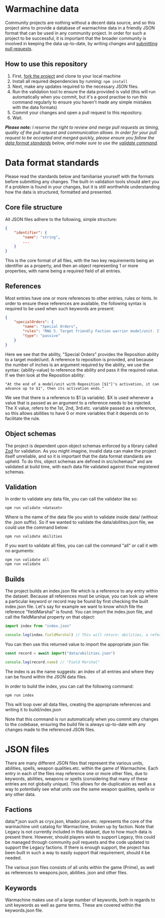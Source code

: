 # Warmachine data

Community projects are nothing without a decent data source, and so this project aims to provide a database of
warmachine data in a friendly JSON format that can be used in any community project. In order for such a project to be
successful, it is important that the broader community is involved in keeping the data up-to-date, by writing
changes and [submitting pull requests](https://github.com/kirkbushell/warmachine-data/pulls).

## How to use this repository

1. First, [fork the project](https://github.com/kirkbushell/warmachine-data/fork) and clone to your local machine
2. Install all required dependencies by running: `npm install`
3. Next, make any updates required to the necessary JSON files.
4. Run the validation tool to ensure the data provided is valid (this will run automatically when you commit, but
   it's a good practise to run this command regularly to ensure you haven't made any simple mistakes with the data
   formats)
5. Commit your changes and open a pull request to this repository.
6. Wait.

*__Please note:__ I reserve the right to review and merge pull requests as timing, quality of the pull request and
communication allows. In order for your pull request to be accepted and merged quickly, please ensure you follow the
[data format standards](#data-format-standards) below, and make sure to use
the [validate command](#validation).*

# Data format standards

Please read the standards below and familiarise yourself with the formats before submitting any changes. The built-in
validation tools should alert you if a problem is found in your changes, but it is still worthwhile understanding how
the data is structured, formatted and presented.

## Core file structure

All JSON files adhere to the following, simple structure:

```json
{
	"identifier": {
		"name": "string",
		...
	}
}
```

This is the core format of all files, with the two key requirements being an identifier as a property, and then an
object representing 1 or more properties, with name being a required field of all entries.

## References

Most entries have one or more references to other entries, rules or hints. In order to ensure these references are
available, the following syntax is required to be used when such keywords are present:

```json
{
	"specialOrders": {
		"name": "Special Orders",
		"rules": "RNG 5. Target friendly Faction warrior model/unit. If the model/unit is in range, it gains {reposition-3} for one turn.",
		"type": "passive"
	}
}
```

Here we see that the ability, "Special Orders" provides the Reposition ability to a target model/unit. A reference
to reposition is provided, and because the number of inches is an argument required by the ability, we use the syntax:
{ability-value} to reference the ability and pass it the required value. If we then look at the Reposition
ability:

```
"At the end of a model/unit with Reposition [$1"]'s activation, it can advance up to $1", then its activation ends."
```

We see that there is a reference to $1 (a variable). $X is used whenever a value that is passed as an argument to a
reference needs to be injected. The X value, refers to the 1st, 2nd, 3rd.etc. variable passed as a reference, so this
allows abilities to have 0 or more variables that it depends on to facilitate the rule.

## Object schemas

The project is dependent upon object schemas enforced by a library called [Zod](https://zod.dev/) for validation. As
you might imagine, invalid data can make the project itself unreliable, and so it is important that the data format
standards are upheld. To do this, object schemas are defined in src/schemas/* and are validated at build time, with each
data file validated against those registered schemas.

## Validation

In order to validate any data file, you can call the validator like so:

```console
npm run validate <dataset>
```

Where <dataset> is the name of the data file you wish to validate inside data/ (without the .json suffix). So if we
wanted to validate the data/abilities.json file, we could use the command below:

```console
npm run validate abilities
```

If you want to validate all files, you can call the command "all" or call it with no arguments:

```console
npm run validate all
npm run validate
```

## Builds

The project builds an index.json file which is a reference to any entry within the dataset. Because all
references must be unique, you can look up where a particular keyword or record may be found by first checking the
built index.json file. Let's say for example we want to know which file the reference "fieldMarshal" is found. You can
import the index.json file, and call the fieldMarshal property on that object:

```typescript
import index from "index.json"

console.log(index.fieldMarshal) // This will return: abilities, a reference to data/abilities.json
```

You can then use this returned value to import the appropriate json file:

```typescript
const record = await import("data/abilities.json")

console.log(record.name) // "Field Marshal"
```

The index is as the name suggests: an index of all entries and where they can be found within the JSON data files.

In order to build the index, you can call the following command:

```
npm run index
```

This will loop over all data files, creating the appropriate references and writing it to build/index.json

Note that this command is run automatically when you commit any changes to the codebase, ensuring the build file is
always up-to-date with any changes made to the referenced JSON files.

# JSON files

There are many different JSON files that represent the various units, abilities, spells, weapon qualities.etc.
within the game of Warmachine. Each entry in each of the files may reference one or more other files, due to
keywords, abilities, weapons or spells (considering that many of these entries are not globally unique). This
allows for de-duplication as well as a way to potentially see what units use the same weapon qualities, spells or
any other data.

## Factions

data/*.json such as cryx.json, khador.json.etc. represents the core of the warmachine unit catalog for Warmachine,
broken up by faction. Note that Legacy is not currently included in this dataset, due to how much data is present there.
However, should players wish to support Legacy, this could be managed through community pull requests and the code
updated to support the Legacy factions. If there is enough support, the project has been built in such a way to easily
support that requirement, should it be needed.

The various json files consists of all units within the game (Prime), as well as references to weapons.json, abilities.
json and other files.

## Keywords

Warmachine makes use of a large number of keywords, both in regards to unit keywords as well as game terms. These
are covered within the keywords.json file.